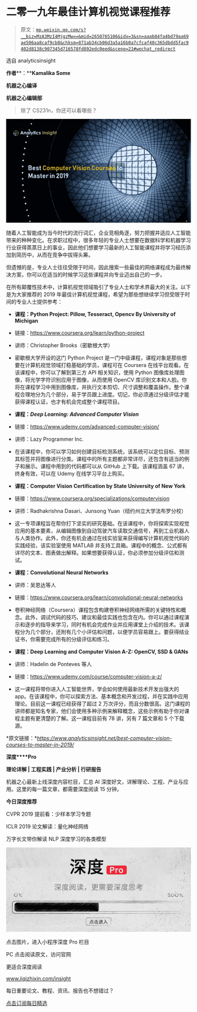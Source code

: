 # 二零一九年最佳计算机视觉课程推荐

> 原文：[`mp.weixin.qq.com/s?__biz=MzA3MzI4MjgzMw==&mid=2650765106&idx=3&sn=aaab84fa4bd79aa69ae506aa8caf9cb8&chksm=871ab34cb06d3a5a16b0a7cfcaf40c365dbdd5fac9402d8138c907345d716578fd892edc0eed&scene=21#wechat_redirect`](http://mp.weixin.qq.com/s?__biz=MzA3MzI4MjgzMw==&mid=2650765106&idx=3&sn=aaab84fa4bd79aa69ae506aa8caf9cb8&chksm=871ab34cb06d3a5a16b0a7cfcaf40c365dbdd5fac9402d8138c907345d716578fd892edc0eed&scene=21#wechat_redirect)

选自 analyticsinsight

**作者****：****Kamalika Some**

**机器之心编译** 

**机器之心编辑部**

> 除了 CS231n，你还可以看哪些？

![](img/2842a9ca9baf4ad28d874d1d0aaad6d1.jpg)

随着人工智能成为当今时代的流行词汇，企业竞相角逐，努力把握并适应人工智能带来的种种变化。在求职过程中，很多年轻的专业人士想要在数据科学和机器学习行业获得蒸蒸日上的事业，因此他们想要学习最新的人工智能课程并将学习经历添加到简历中，从而在竞争中拔得头筹。

但遗憾的是，专业人士往往受限于时间，因此搜索一些最佳的网络课程成为最终解决方案，你可以在适当的时候学习这些课程并向专业迈出自己的一步。

在所有颠覆性技术中，计算机视觉领域吸引了专业人士和学术界最大的关注。以下是为大家推荐的 2019 年最佳计算机视觉课程，希望为那些想继续学习但受限于时间的专业人士提供参考：

*   **课程：Python Project: Pillow, Tesseract, Opencv By University of Michigan**

*   链接：https://www.coursera.org/learn/python-project

*   讲师：Christopher Brooks（密歇根大学）

*   密歇根大学开设的这门 Python Project 是一门中级课程，课程对象是那些想要在计算机视觉领域打稳基础的学员，课程可在 Coursera 在线平台观看。在该课程中，你可以了解到第三方 API 相关知识，使用 Python 图像库处理图像，将光学字符识别应用于图像，从而使用 OpenCV 库识别文本和人脸。你将在课程学习中用到图像库，并执行文本剪切、尺寸调整和覆盖操作。整个课程合理地分为几个部分，易于学员跟上进度。切记，你必须通过分级评估才能获得课程认证，也才有机会完成整个课程项目。

*   **课程：*Deep Learning: Advanced Computer Vision***

*   链接：https://www.udemy.com/advanced-computer-vision/

*   讲师：Lazy Programmer Inc.

*   在该课程中，你可以学习如何创建目标检测系统，该系统可以定位目标、预测其标签并将图像进行分类。课程中的所有主题都非常详尽，还包含有适当的例子和展示。课程中用到的代码都可以从 GitHub 上下载。该课程涵盖 67 讲，终身有效，可以在 Udemy 在线学习平台上购买。

*   **课程：Computer Vision Certification by State University of New York**

*   链接：https://www.coursera.org/specializations/computervision

*   讲师：Radhakrishna Dasari、Junsong Yuan（纽约州立大学法布罗分校）

*   这一专项课程旨在帮你打下坚实的研究基础。在该课程中，你将探索实现视觉应用的基本要素，从编辑图像到自动驾驶汽车读取交通信号，再到工业机器人与人类协作。此外，你还有机会通过在线实验室来获得编写计算机视觉代码的实践经验，该实验室使用 MATLAB 并支持工具箱。课程中的概念、公式都有详尽的文本、图表做出解释。如果想要获得认证，你必须参加分级评估和测试。

*   **课程：Convolutional Neural Networks**

*   讲师：吴恩达等人

*   链接：https://www.coursera.org/learn/convolutional-neural-networks

*   卷积神经网络（Coursera）课程包含构建卷积神经网络所需的关键特性和概念。此外，调试代码的技巧、建议和最佳实践也包含在内。你可以通过课程演示和逐步的指导来学习，同时有机会完成作业并应用课堂上介绍的技术。该课程分为几个部分，还附有几个小评估和问题，以便学员容易跟上。要获得结业证书，你需要完成所有的分级评估和练习。

*   **课程：Deep Learning and Computer Vision A-Z: OpenCV, SSD & GANs**

*   讲师：Hadelin de Ponteves 等人

*   链接：https://www.udemy.com/course/computer-vision-a-z/

*   这一课程将带你进入人工智能世界，学会如何使用最新技术开发出强大的 app。在该课程中，你可以探索方法、基本概念和开发过程，并在实践中应用理论。目前这一课程已经获得了超过 2 万次评分，而且分数很高。这门课程的讲师都是知名专家，他们会使用多种示例来解释概念，这些示例有助于你对课程主题有更清楚的了解。这一课程目前有 78 讲，另有 7 篇文章和 5 个下载源。

*原文链接：**https://www.analyticsinsight.net/best-computer-vision-courses-to-master-in-2019/*

**深度****Pro**

**理论详解 | 工程实践 | 产业分析 | 行研报告**

机器之心最新上线深度内容栏目，汇总 AI 深度好文，详解理论、工程、产业与应用。这里的每一篇文章，都需要深度阅读 15 分钟。

**今日深度推荐**

CVPR 2019 提前看：少样本学习专题

ICLR 2019 论文解读：量化神经网络

万字长文带你解读 NLP 深度学习的各类模型

![](img/bdd1e8a0ebdddcd2f7226c16b5927c1e.jpg)

点击图片，进入小程序深度 Pro 栏目

PC 点击阅读原文，访问官网

更适合深度阅读

www.jiqizhixin.com/insight

每日重要论文、教程、资讯、报告也不想错过？

[点击订阅每日精选](https://mp.weixin.qq.com/s?__biz=MzIyMjE2ODk5NQ==&mid=2247483701&idx=1&sn=f6f5c2f1ef750490595b03f8650aff72&scene=21#wechat_redirect)